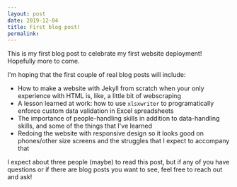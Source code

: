 ```yaml
---
layout: post
date: 2019-12-04
title: First blog post!
permalink: 
---
```


This is my first blog post to celebrate my first website deployment! Hopefully more to come.   

I'm hoping that the first couple of real blog posts will include:  
  * How to make a website with Jekyll from scratch when your only experience with HTML is, like, a little bit of webscraping
  * A lesson learned at work: how to use `xlsxwriter` to programatically enforce custom data validation in Excel spreadsheets
  * The importance of people-handling skills in addition to data-handling skills, and some of the things that I've learned 
  * Redoing the website with responsive design so it looks good on phones/other size screens and the struggles that I expect to accompany that

I expect about three people (maybe) to read this post, but if any of you have questions or if there are blog posts you want to see, feel free to reach out and ask!